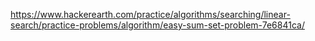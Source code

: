https://www.hackerearth.com/practice/algorithms/searching/linear-search/practice-problems/algorithm/easy-sum-set-problem-7e6841ca/
